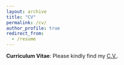 ```yaml
---
layout: archive
title: "CV"
permalink: /cv/
author_profile: true
redirect_from:
  - /resume
---
```


**Curriculum Vitae**: Please kindly find my [C.V.](../files/cv_zhao_tong.pdf).
